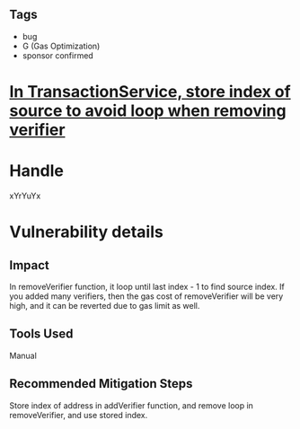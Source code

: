 ## Tags

- bug
- G (Gas Optimization)
- sponsor confirmed

# [In TransactionService, store index of source to avoid loop when removing verifier](https://github.com/code-423n4/2021-11-malt-findings/issues/199) 

# Handle

xYrYuYx


# Vulnerability details

## Impact
In removeVerifier function, it loop until last index - 1 to find source index.
If you added many verifiers, then the gas cost of removeVerifier will be very high, and it can be reverted due to gas limit as well.


## Tools Used
Manual

## Recommended Mitigation Steps
Store index of address in addVerifier function, and remove loop in removeVerifier, and use stored index.

